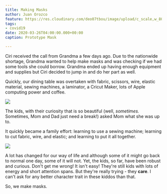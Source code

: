 ```yaml
---
title: Making Masks
author: Juan Orozco
feature: https://res.cloudinary.com/deo07tbou/image/upload/c_scale,w_800/v1585248215/explorozcos/2020-03-making-masks-prototype.jpg
tags:
- covid19
date: 2020-03-26T04:00:00.000+00:00
caption: Prototype Mask

---
```

Ciri received the call from Grandma a few days ago. Due to the nationwide shortage, Grandma wanted to help make masks and was checking if we had some tools she could borrow. Grandma ended up having enough equipment and supplies but Ciri decided to jump in and do her part as well.

Quickly, our dining table was overtaken with fabric, scissors, wire, elastic material, sewing machines, a laminator, a Cricut Maker, lots of Apple computing power and coffee.

![](https://res.cloudinary.com/deo07tbou/image/upload/v1585247240/explorozcos/03-2020-making-masks-setup.jpg)

The kids, with their curiosity that is so beautiful (well, _sometimes._ Sometimes, Mom and Dad just need a break!) asked Mom what she was up to.

It quickly became a family effort: learning to use a sewing machine; learning to cut fabric, wire, and elastic; and learning to put it all together.

![](https://res.cloudinary.com/deo07tbou/image/upload/v1585247070/explorozcos/03-25-2020-mask-making.jpg)

A lot has changed for our way of life and although some of it might go back to normal one day, some of it will not. Yet, the kids, so far, have been robust and curious. Don't get me wrong! It isn't easy! They're still kids with lots of energy and short attention spans. But they're really trying - they **care**. I can't ask for any better character trait in these kiddos than that.

So, we make masks.